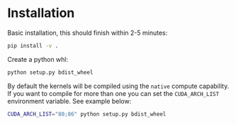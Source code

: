 # Installation

Basic installation, this should finish within 2-5 minutes:
```bash
pip install -v .
```

Create a python whl:
```bash
python setup.py bdist_wheel
```

By default the kernels will be compiled using the `native` compute capability. If you want to compile for more than one you can set the `CUDA_ARCH_LIST` environment variable. See example below:
```bash
CUDA_ARCH_LIST="80;86" python setup.py bdist_wheel
```
